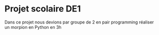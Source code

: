 # Projet scolaire DE1  

Dans ce projet nous devions par groupe de 2 en pair programming réaliser un morpion en Python en 3h
